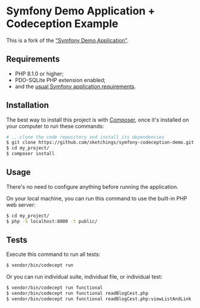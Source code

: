 Symfony Demo Application + Codeception Example
========================

This is a fork of the ["Symfony Demo Application"][1].


Requirements
------------

  * PHP 8.1.0 or higher;
  * PDO-SQLite PHP extension enabled;
  * and the [usual Symfony application requirements][2].

Installation
------------

The best way to install this project is with [Composer][3], once it's installed
on your computer to run these commands:

```bash
# ...clone the code repository and install its dependencies
$ git clone https://github.com/sketchings/symfony-codeception-demo.git my_project
$ cd my_project/
$ composer install
```

Usage
-----

There's no need to configure anything before running the application. 

On your local machine, you can run this command to use the built-in PHP web server:

```bash
$ cd my_project/
$ php -S localhost:8000 -t public/
```

Tests
-----

Execute this command to run all tests:

```bash
$ vendor/bin/codecept run
```

Or you can run individual suite, individual file, or individual test:

```bash
$ vendor/bin/codecept run functional
$ vendor/bin/codecept run functional readBlogCest.php
$ vendor/bin/codecept run functional readBlogCest.php:viewListAndLink
```

[1]: https://github.com/symfony/demo
[2]: https://symfony.com/doc/current/setup.html#technical-requirements
[3]: https://getcomposer.org/
